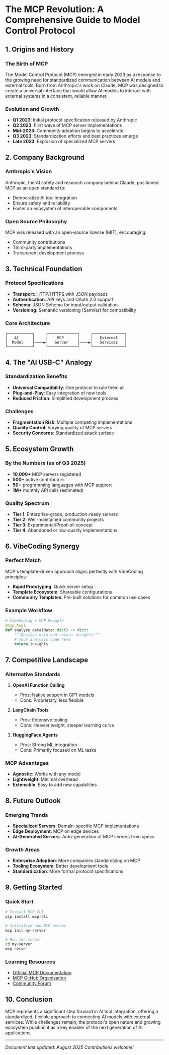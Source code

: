 # The MCP Revolution: A Comprehensive Guide to Model Control Protocol

## 1. Origins and History

### The Birth of MCP
The Model Control Protocol (MCP) emerged in early 2023 as a response to the growing need for standardized communication between AI models and external tools. Born from Anthropic's work on Claude, MCP was designed to create a universal interface that would allow AI models to interact with external systems in a consistent, reliable manner.

### Evolution and Growth
- **Q1 2023**: Initial protocol specification released by Anthropic
- **Q2 2023**: First wave of MCP server implementations
- **Mid-2023**: Community adoption begins to accelerate
- **Q3 2023**: Standardization efforts and best practices emerge
- **Late 2023**: Explosion of specialized MCP servers

## 2. Company Background

### Anthropic's Vision
Anthropic, the AI safety and research company behind Claude, positioned MCP as an open standard to:
- Democratize AI tool integration
- Ensure safety and reliability
- Foster an ecosystem of interoperable components

### Open Source Philosophy
MCP was released with an open-source license (MIT), encouraging:
- Community contributions
- Third-party implementations
- Transparent development process

## 3. Technical Foundation

### Protocol Specifications
- **Transport**: HTTP/HTTPS with JSON payloads
- **Authentication**: API keys and OAuth 2.0 support
- **Schema**: JSON Schema for input/output validation
- **Versioning**: Semantic versioning (SemVer) for compatibility

### Core Architecture
```
┌───────────┐     ┌─────────────┐     ┌──────────────┐
│   AI      │     │    MCP      │     │   External   │
│  Model    │────▶│   Server    │────▶│   Services   │
└───────────┘     └─────────────┘     └──────────────┘
```

## 4. The "AI USB-C" Analogy

### Standardization Benefits
- **Universal Compatibility**: One protocol to rule them all
- **Plug-and-Play**: Easy integration of new tools
- **Reduced Friction**: Simplified development process

### Challenges
- **Fragmentation Risk**: Multiple competing implementations
- **Quality Control**: Varying quality of MCP servers
- **Security Concerns**: Standardized attack surface

## 5. Ecosystem Growth

### By the Numbers (as of Q3 2025)
- **10,000+** MCP servers registered
- **500+** active contributors
- **50+** programming languages with MCP support
- **1M+** monthly API calls (estimated)

### Quality Spectrum
- **Tier 1**: Enterprise-grade, production-ready servers
- **Tier 2**: Well-maintained community projects
- **Tier 3**: Experimental/Proof-of-concept
- **Tier 4**: Abandoned or low-quality implementations

## 6. VibeCoding Synergy

### Perfect Match
MCP's template-driven approach aligns perfectly with VibeCoding principles:
- **Rapid Prototyping**: Quick server setup
- **Template Ecosystem**: Shareable configurations
- **Community Templates**: Pre-built solutions for common use cases

### Example Workflow
```python
# VibeCoding + MCP Example
@mcp_tool
def analyze_data(data: dict) -> dict:
    """Analyze data and return insights"""
    # Your analysis code here
    return insights
```

## 7. Competitive Landscape

### Alternative Standards
1. **OpenAI Function Calling**
   - Pros: Native support in GPT models
   - Cons: Proprietary, less flexible

2. **LangChain Tools**
   - Pros: Extensive tooling
   - Cons: Heavier weight, steeper learning curve

3. **HuggingFace Agents**
   - Pros: Strong ML integration
   - Cons: Primarily focused on ML tasks

### MCP Advantages
- **Agnostic**: Works with any model
- **Lightweight**: Minimal overhead
- **Extensible**: Easy to add new capabilities

## 8. Future Outlook

### Emerging Trends
- **Specialized Servers**: Domain-specific MCP implementations
- **Edge Deployment**: MCP on edge devices
- **AI-Generated Servers**: Auto-generation of MCP servers from specs

### Growth Areas
- **Enterprise Adoption**: More companies standardizing on MCP
- **Tooling Ecosystem**: Better development tools
- **Standardization**: More formal protocol specifications

## 9. Getting Started

### Quick Start
```bash
# Install MCP CLI
pip install mcp-cli

# Initialize new MCP server
mcp init my-server

# Run the server
cd my-server
mcp serve
```

### Learning Resources
- [Official MCP Documentation](https://mcp.dev)
- [MCP GitHub Organization](https://github.com/model-control-protocol)
- [Community Forum](https://community.mcp.dev)

## 10. Conclusion
MCP represents a significant step forward in AI tool integration, offering a standardized, flexible approach to connecting AI models with external services. While challenges remain, the protocol's open nature and growing ecosystem position it as a key enabler of the next generation of AI applications.

---
*Document last updated: August 2025*
*Contributions welcome!*
